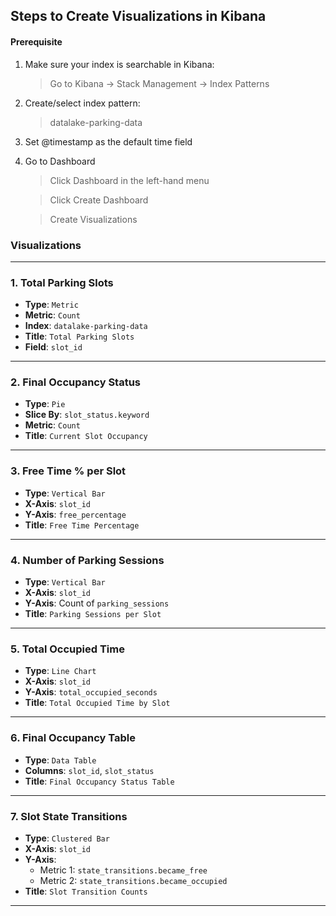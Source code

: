 ## Steps to Create Visualizations in Kibana
#### Prerequisite
1. Make sure your index is searchable in Kibana:
   > Go to Kibana → Stack Management → Index Patterns


3. Create/select index pattern:
   > datalake-parking-data

4. Set @timestamp as the default time field

5. Go to Dashboard
    > Click Dashboard in the left-hand menu

   > Click Create Dashboard

    > Create Visualizations

### Visualizations
---

### 1. Total Parking Slots

- **Type**: `Metric`
- **Metric**: `Count`
- **Index**: `datalake-parking-data`
- **Title**: `Total Parking Slots`
- **Field**: `slot_id`

---

### 2. Final Occupancy Status

- **Type**: `Pie`
- **Slice By**: `slot_status.keyword`
- **Metric**: `Count`
- **Title**: `Current Slot Occupancy`

---

### 3. Free Time % per Slot

- **Type**: `Vertical Bar`
- **X-Axis**: `slot_id`
- **Y-Axis**: `free_percentage`
- **Title**: `Free Time Percentage`

---

### 4. Number of Parking Sessions

- **Type**: `Vertical Bar`
- **X-Axis**: `slot_id`
- **Y-Axis**: Count of `parking_sessions`
- **Title**: `Parking Sessions per Slot`

---

### 5. Total Occupied Time

- **Type**: `Line Chart`
- **X-Axis**: `slot_id`
- **Y-Axis**: `total_occupied_seconds`
- **Title**: `Total Occupied Time by Slot`

---

### 6. Final Occupancy Table

- **Type**: `Data Table`
- **Columns**: `slot_id`, `slot_status`
- **Title**: `Final Occupancy Status Table`

---

### 7. Slot State Transitions

- **Type**: `Clustered Bar`
- **X-Axis**: `slot_id`
- **Y-Axis**: 
  - Metric 1: `state_transitions.became_free`
  - Metric 2: `state_transitions.became_occupied`
- **Title**: `Slot Transition Counts`

---